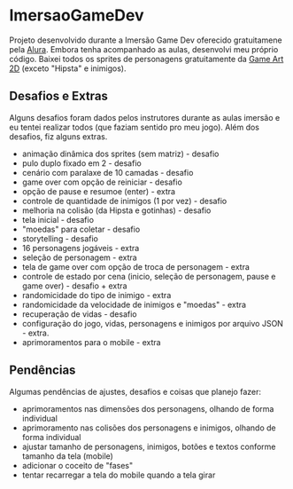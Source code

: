 # ImersaoGameDev

Projeto desenvolvido durante a Imersão Game Dev oferecido gratuitamene pela [Alura](https://www.alura.com.br/). Embora tenha acompanhado as aulas, desenvolvi meu próprio código.
Baixei todos os sprites de personagens gratuitamente da [Game Art 2D](https://www.gameart2d.com/freebies.html) (exceto "Hipsta" e inimigos).


## Desafios e Extras

Alguns desafios foram dados pelos instrutores durante as aulas imersão e eu tentei realizar todos (que faziam sentido pro meu jogo). Além dos desafios, fiz alguns extras.
 
* animação dinâmica dos sprites (sem matriz) - desafio
* pulo duplo fixado em 2 - desafio
* cenário com paralaxe de 10 camadas - desafio
* game over com opção de reiniciar - desafio
* opção de pause e resumoe (enter) - extra
* controle de quantidade de inimigos (1 por vez) - desafio
* melhoria na colisão (da Hipsta e gotinhas) - desafio
* tela inicial - desafio
* "moedas" para coletar - desafio
* storytelling - desafio
* 16 personagens jogáveis - extra
* seleção de personagem - extra
* tela de game over com opção de troca de personagem - extra
* controle de estado por cena (inicio, seleção de personagem, pause e game over) - desafio + extra
* randomicidade do tipo de inimigo - extra
* randomicidade da velocidade de inimigos e "moedas" - extra
* recuperação de vidas - desafio
* configuração do jogo, vidas, personagens e inimigos por arquivo JSON - extra.
* aprimoramentos para o mobile - extra


## Pendências

Algumas pendências de ajustes, desafios e coisas que planejo fazer:

* aprimoramentos nas dimensões dos personagens, olhando de forma individual
* aprimoramento nas colisões dos personagens e inimigos, olhando de forma individual
* ajustar tamanho de personagens, inimigos, botões e textos conforme tamanho da tela (mobile)
* adicionar o coceito de "fases"
* tentar recarregar a tela do mobile quando a tela girar
